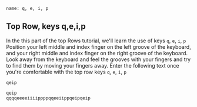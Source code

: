 ```ngMeta
name: q, e, i, p
```

## Top Row, keys q,e,i,p

In the this part of the top Rows tutorial, we'll learn the use of keys `q`, `e`, `i`, `p`
Position your left middle and index finger on the left groove of the keyboard, and your right middle and index finger on the right groove of the keyboard. Look away from the keyboard and feel the grooves with your fingers and try to find them by moving your fingers away.
Enter the following text once you're comfortable with the top row keys  `q`, `e`, `i`, `p`


```trytyping
qeip
```

```practicetyping
qeip
qqqqeeeeiiiippppqqeeiippqeipqeip
```